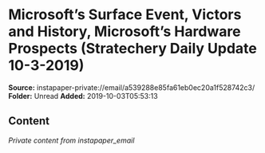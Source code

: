 # Microsoft’s Surface Event, Victors and History, Microsoft’s Hardware Prospects (Stratechery Daily Update 10-3-2019)

**Source:** instapaper-private://email/a539288e85fa61eb0ec20a1f528742c3/
**Folder:** Unread
**Added:** 2019-10-03T05:53:13




## Content
*Private content from instapaper_email*
